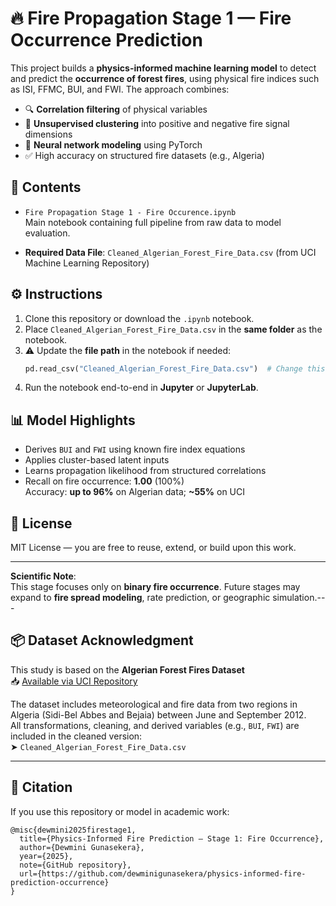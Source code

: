# 🔥 Fire Propagation Stage 1 — Fire Occurrence Prediction

This project builds a **physics-informed machine learning model** to detect and predict the **occurrence of forest fires**, using physical fire indices such as ISI, FFMC, BUI, and FWI. The approach combines:

- 🔍 **Correlation filtering** of physical variables
- 🧠 **Unsupervised clustering** into positive and negative fire signal dimensions
- 🧠 **Neural network modeling** using PyTorch
- ✅ High accuracy on structured fire datasets (e.g., Algeria)

## 📁 Contents

- `Fire Propagation Stage 1 - Fire Occurence.ipynb`  
  Main notebook containing full pipeline from raw data to model evaluation.

- **Required Data File**:
  `Cleaned_Algerian_Forest_Fire_Data.csv` (from UCI Machine Learning Repository)

## ⚙️ Instructions

1. Clone this repository or download the `.ipynb` notebook.
2. Place `Cleaned_Algerian_Forest_Fire_Data.csv` in the **same folder** as the notebook.
3. ⚠️ Update the **file path** in the notebook if needed:
   ```python
   pd.read_csv("Cleaned_Algerian_Forest_Fire_Data.csv")  # Change this if your file path differs
   ```
4. Run the notebook end-to-end in **Jupyter** or **JupyterLab**.

## 📊 Model Highlights

- Derives `BUI` and `FWI` using known fire index equations
- Applies cluster-based latent inputs
- Learns propagation likelihood from structured correlations
- Recall on fire occurrence: **1.00** (100%)  
  Accuracy: **up to 96%** on Algerian data; **~55%** on UCI

## 📄 License

MIT License — you are free to reuse, extend, or build upon this work.

---

**Scientific Note**:  
This stage focuses only on **binary fire occurrence**. Future stages may expand to **fire spread modeling**, rate prediction, or geographic simulation.---

## 📦 Dataset Acknowledgment

This study is based on the **Algerian Forest Fires Dataset**  
📥 [Available via UCI Repository](https://archive.ics.uci.edu/ml/datasets/Algerian+Forest+Fires+Dataset+)

The dataset includes meteorological and fire data from two regions in Algeria (Sidi-Bel Abbes and Bejaia) between June and September 2012.  
All transformations, cleaning, and derived variables (e.g., `BUI`, `FWI`) are included in the cleaned version:  
➤ `Cleaned_Algerian_Forest_Fire_Data.csv`

---

## 📖 Citation

If you use this repository or model in academic work:

```
@misc{dewmini2025firestage1,
  title={Physics-Informed Fire Prediction – Stage 1: Fire Occurrence},
  author={Dewmini Gunasekera},
  year={2025},
  note={GitHub repository},
  url={https://github.com/dewminigunasekera/physics-informed-fire-prediction-occurrence}
}
```